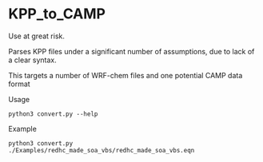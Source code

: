 # KPP_to_CAMP

Use at great risk.

Parses KPP files under a significant number of assumptions, due to lack of a clear syntax.

This targets a number of WRF-chem files and one potential CAMP data format


Usage
```
python3 convert.py --help
```

Example
```
python3 convert.py ./Examples/redhc_made_soa_vbs/redhc_made_soa_vbs.eqn
```

